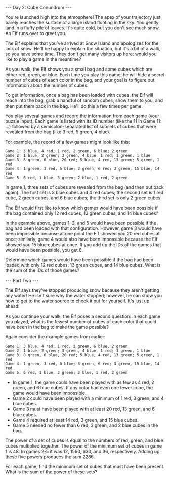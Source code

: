 --- Day 2: Cube Conundrum ---

You're launched high into the atmosphere! The apex of your trajectory just
barely reaches the surface of a large island floating in the sky. You gently
land in a fluffy pile of leaves. It's quite cold, but you don't see much snow.
An Elf runs over to greet you.

The Elf explains that you've arrived at Snow Island and apologizes for the lack
of snow. He'll be happy to explain the situation, but it's a bit of a walk, so
you have some time. They don't get many visitors up here; would you like to play
a game in the meantime?

As you walk, the Elf shows you a small bag and some cubes which are either red,
green, or blue. Each time you play this game, he will hide a secret number of
cubes of each color in the bag, and your goal is to figure out information about
the number of cubes.

To get information, once a bag has been loaded with cubes, the Elf will reach
into the bag, grab a handful of random cubes, show them to you, and then put
them back in the bag. He'll do this a few times per game.

You play several games and record the information from each game (your puzzle
input). Each game is listed with its ID number (like the 11 in Game 11: ...)
followed by a semicolon-separated list of subsets of cubes that were revealed
from the bag (like 3 red, 5 green, 4 blue).

For example, the record of a few games might look like this:

```
Game 1: 3 blue, 4 red; 1 red, 2 green, 6 blue; 2 green
Game 2: 1 blue, 2 green; 3 green, 4 blue, 1 red; 1 green, 1 blue
Game 3: 8 green, 6 blue, 20 red; 5 blue, 4 red, 13 green; 5 green, 1 red
Game 4: 1 green, 3 red, 6 blue; 3 green, 6 red; 3 green, 15 blue, 14 red
Game 5: 6 red, 1 blue, 3 green; 2 blue, 1 red, 2 green
```

In game 1, three sets of cubes are revealed from the bag (and then put back
again). The first set is 3 blue cubes and 4 red cubes; the second set is 1 red
cube, 2 green cubes, and 6 blue cubes; the third set is only 2 green cubes.

The Elf would first like to know which games would have been possible if the bag
contained only 12 red cubes, 13 green cubes, and 14 blue cubes?

In the example above, games 1, 2, and 5 would have been possible if the bag had
been loaded with that configuration. However, game 3 would have been impossible
because at one point the Elf showed you 20 red cubes at once; similarly, game 4
would also have been impossible because the Elf showed you 15 blue cubes at
once. If you add up the IDs of the games that would have been possible, you
get 8.

Determine which games would have been possible if the bag had been loaded with
only 12 red cubes, 13 green cubes, and 14 blue cubes. What is the sum of the IDs
of those games?

--- Part Two ---

The Elf says they've stopped producing snow because they aren't getting any
water! He isn't sure why the water stopped; however, he can show you how to get
to the water source to check it out for yourself. It's just up ahead!

As you continue your walk, the Elf poses a second question: in each game you
played, what is the fewest number of cubes of each color that could have been in
the bag to make the game possible?

Again consider the example games from earlier:

```
Game 1: 3 blue, 4 red; 1 red, 2 green, 6 blue; 2 green
Game 2: 1 blue, 2 green; 3 green, 4 blue, 1 red; 1 green, 1 blue
Game 3: 8 green, 6 blue, 20 red; 5 blue, 4 red, 13 green; 5 green, 1 red
Game 4: 1 green, 3 red, 6 blue; 3 green, 6 red; 3 green, 15 blue, 14 red
Game 5: 6 red, 1 blue, 3 green; 2 blue, 1 red, 2 green
```

- In game 1, the game could have been played with as few as 4 red, 2 green, and
  6 blue cubes. If any color had even one fewer cube, the game would have been
  impossible.
- Game 2 could have been played with a minimum of 1 red, 3 green, and 4 blue
  cubes.
- Game 3 must have been played with at least 20 red, 13 green, and 6 blue cubes.
- Game 4 required at least 14 red, 3 green, and 15 blue cubes.
- Game 5 needed no fewer than 6 red, 3 green, and 2 blue cubes in the bag.

The power of a set of cubes is equal to the numbers of red, green, and blue
cubes multiplied together. The power of the minimum set of cubes in game 1
is 48. In games 2-5 it was 12, 1560, 630, and 36, respectively. Adding up these
five powers produces the sum 2286.

For each game, find the minimum set of cubes that must have been present. What
is the sum of the power of these sets?
